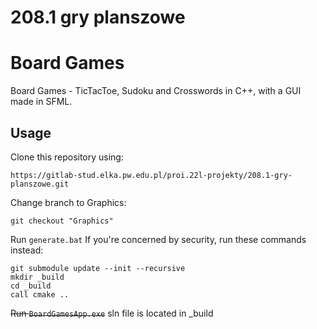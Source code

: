 # 208.1 gry planszowe

# Board Games

Board Games - TicTacToe, Sudoku and Crosswords in C++, with a GUI made in SFML.

## Usage

Clone this repository using:

```shell
https://gitlab-stud.elka.pw.edu.pl/proi.22l-projekty/208.1-gry-planszowe.git
```
Change branch to Graphics:
```shell
git checkout "Graphics"
```
Run `generate.bat`
If you're concerned by security, run these commands instead:
```shell
git submodule update --init --recursive
mkdir _build
cd _build
call cmake ..
```
~~Run  `BoardGamesApp.exe`~~ 
sln file is located in _build

